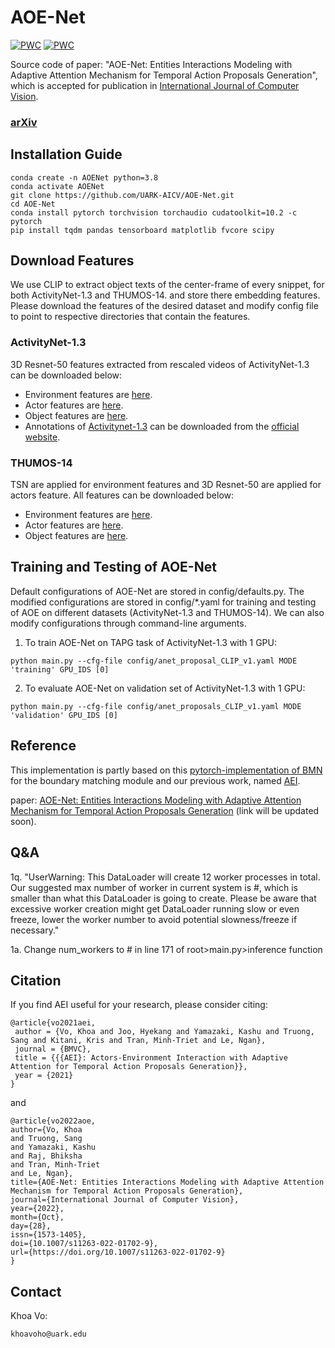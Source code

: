 # AOE-Net
[![PWC](https://img.shields.io/endpoint.svg?url=https://paperswithcode.com/badge/aoe-net-entities-interactions-modeling-with/temporal-action-proposal-generation-on)](https://paperswithcode.com/sota/temporal-action-proposal-generation-on?p=aoe-net-entities-interactions-modeling-with)
[![PWC](https://img.shields.io/endpoint.svg?url=https://paperswithcode.com/badge/aoe-net-entities-interactions-modeling-with/temporal-action-proposal-generation-on-thumos)](https://paperswithcode.com/sota/temporal-action-proposal-generation-on-thumos?p=aoe-net-entities-interactions-modeling-with)

Source code of paper:
 "AOE-Net: Entities Interactions Modeling with Adaptive Attention Mechanism for Temporal Action Proposals Generation",
  which is accepted for publication in [International Journal of Computer Vision](https://www.springer.com/journal/11263).

### [arXiv](https://arxiv.org/abs/2210.02578)

## Installation Guide

```
conda create -n AOENet python=3.8
conda activate AOENet
git clone https://github.com/UARK-AICV/AOE-Net.git
cd AOE-Net
conda install pytorch torchvision torchaudio cudatoolkit=10.2 -c pytorch
pip install tqdm pandas tensorboard matplotlib fvcore scipy
```

## Download Features
We use CLIP to extract object texts of the center-frame of every snippet, for both ActivityNet-1.3 and THUMOS-14. and store there embedding features.
Please download the features of the desired dataset and modify config file to point to respective directories that contain the features.
### ActivityNet-1.3
3D Resnet-50 features extracted from rescaled videos of ActivityNet-1.3 can be downloaded below:
* Environment features are [here](https://drive.google.com/file/d/1hPhcQ7EzyCh0A3SyZfgZScFVFZMEvVhe/view?usp=sharing).
* Actor features are [here](https://drive.google.com/file/d/1lOQG1FgDseRKDs3RNgpKd000OOZiag1s/view?usp=sharing).
* Object features are [here](https://uark-my.sharepoint.com/:u:/g/personal/sangt_uark_edu/EW1wAz-z955HuZUD49yxAaQB8Rc3eOPMpkWZQ0b2LURqnA?e=jj9zSU).
* Annotations of [Activitynet-1.3](http://ec2-52-25-205-214.us-west-2.compute.amazonaws.com/files/activity_net.v1-3.min.json) can be downloaded from the [official website](http://activity-net.org/download.html).
### THUMOS-14
TSN are applied for environment features and 3D Resnet-50 are applied for actors feature. All features can be downloaded below:
* Environment features are [here](https://uark-my.sharepoint.com/:u:/g/personal/sangt_uark_edu/ERQcaeycpdFOmffw-filucgBUe6p-8_qG2ljPUD1_94_Tw?e=AFRMLb).
* Actor features are [here](https://uark-my.sharepoint.com/:u:/g/personal/sangt_uark_edu/EVIEseHjREJMom56WXkdGR8BFoR9OCOSRSYE3zKSJs3q2A?e=tC8hH5).
* Object features are [here](https://uark-my.sharepoint.com/:u:/g/personal/sangt_uark_edu/EVIEseHjREJMom56WXkdGR8BFoR9OCOSRSYE3zKSJs3q2A?e=tC8hH5).

## Training and Testing  of AOE-Net
Default configurations of AOE-Net are stored in config/defaults.py.
The modified configurations are stored in config/*.yaml for training and testing of AOE on different datasets (ActivityNet-1.3 and THUMOS-14).
We can also modify configurations through command-line arguments.

1. To train AOE-Net on TAPG task of ActivityNet-1.3 with 1 GPU:
```
python main.py --cfg-file config/anet_proposal_CLIP_v1.yaml MODE 'training' GPU_IDS [0]
```

2. To evaluate AOE-Net on validation set of ActivityNet-1.3 with 1 GPU:
```
python main.py --cfg-file config/anet_proposals_CLIP_v1.yaml MODE 'validation' GPU_IDS [0]
```

## Reference

This implementation is partly based on this [pytorch-implementation of BMN](https://github.com/JJBOY/BMN-Boundary-Matching-Network.git) for the boundary matching module and our previous work, named [AEI](https://github.com/UARK-AICV/TAPG-AgentEnvInteration).

paper: [AOE-Net: Entities Interactions Modeling with Adaptive Attention Mechanism for Temporal Action Proposals Generation](https://github.com/UARK-AICV/AOE-Net) (link will be updated soon).


## Q&A
1q. "UserWarning: This DataLoader will create 12 worker processes in total. Our suggested max number of worker in current system is #, which is smaller than what this DataLoader is going to create. Please be aware that excessive worker creation might get DataLoader running slow or even freeze, lower the worker number to avoid potential slowness/freeze if necessary."

1a. Change num_workers to # in line 171 of root>main.py>inference function

## Citation
If you find AEI useful for your research, please consider citing:
```
@article{vo2021aei,
 author = {Vo, Khoa and Joo, Hyekang and Yamazaki, Kashu and Truong, Sang and Kitani, Kris and Tran, Minh-Triet and Le, Ngan},
 journal = {BMVC},
 title = {{{AEI}: Actors-Environment Interaction with Adaptive Attention for Temporal Action Proposals Generation}},
 year = {2021}
}
```

and 
```
@article{vo2022aoe,
author={Vo, Khoa
and Truong, Sang
and Yamazaki, Kashu
and Raj, Bhiksha
and Tran, Minh-Triet
and Le, Ngan},
title={AOE-Net: Entities Interactions Modeling with Adaptive Attention Mechanism for Temporal Action Proposals Generation},
journal={International Journal of Computer Vision},
year={2022},
month={Oct},
day={28},
issn={1573-1405},
doi={10.1007/s11263-022-01702-9},
url={https://doi.org/10.1007/s11263-022-01702-9}
}
```

## Contact
Khoa Vo:
```
khoavoho@uark.edu
```
